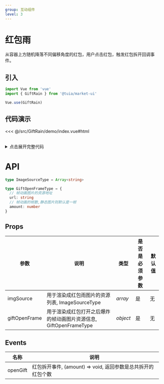 ```yaml
---
group: 互动组件
level: 3
---
```


# 红包雨

从容器上方随机降落不同偏移角度的红包，用户点击红包，触发红包拆开回调事件。

## 引入

```js
import Vue from 'vue'
import { GiftRain } from '@tuia/market-ui'

Vue.use(GiftRain)
```

## 代码演示

<<< @/src/GiftRain/demo/index.vue#html

<br />

<details>

<summary>点击展开完整代码</summary>

<<< @/src/GiftRain/demo/index.vue#js

</details>

# API

```typescript
type ImageSourceType = Array<string>

type GiftOpenFrameType = {
  // 帧动画图片的资源地址
  url: string
  // 帧动画的帧数,静态图片则默认是一帧
  amount: number
}
```

## Props
| 参数 | 说明 | 类型 | 是否是必须参数 | 默认值 |
| --- | --- | --- | --- | --- |
| imgSource | 用于渲染成红包雨图片的资源列表, ImageSourceType | _array_ | 是 | 无 |
| giftOpenFrame | 用于渲染成红包打开之后爆炸的帧动画图片资源信息, GiftOpenFrameType | _object_ | 是 | 无 |

## Events
| 名称 | 说明 |
| --- | --- |
| openGift | 红包拆开事件, (amount) => void, 返回参数是总共拆开的红包个数 |